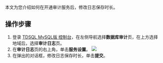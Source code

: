 本文为您介绍如何在开通审计服务后，修改日志保存时长。

## 操作步骤
1. 登录 [TDSQL MySQL版 控制台](https://console.cloud.tencent.com/dls/tdmysql)，在左侧导航选择**数据库审计**页，在上方选择地域后，选择**审计日志**页。
2. 在**审计日志**页的右上角，单击**服务设置**。
   ![](https://qcloudimg.tencent-cloud.cn/raw/e5835884731a56e6b0ae03a1e6b7294c.png)
3. 在弹出的对话框，修改日志保存时长，单击**提交**。
